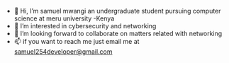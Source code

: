 - 👋 Hi, I’m samuel mwangi an undergraduate student pursuing computer science at meru university -Kenya
- 👀 I’m interested in cybersecurity and networking
- 💞️ I’m looking forward to collaborate on matters related with networking
- 📫 if you want to reach me just email me at samuel254developer@gmail.com

<!---
samtecinnovator/samtecinnovator is a ✨ special ✨ repository because its `README.md` (this file) appears on your GitHub profile.
You can click the Preview link to take a look at your changes.
--->
